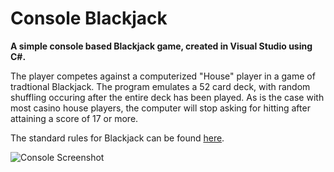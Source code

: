 # Console Blackjack
<b>A simple console based Blackjack game, created in Visual Studio using C#.</b>

The player competes against a computerized "House" player in a game of tradtional Blackjack. The program emulates a 52 card deck, with random shuffling occuring after the entire deck has been played. As is the case with most casino house players, the computer will stop asking for hitting after attaining a score of 17 or more.

The standard rules for Blackjack can be found [here](https://en.wikipedia.org/wiki/Blackjack).

![Console Screenshot](http://i.imgur.com/xirAgsf.png "Console Screenshot")
